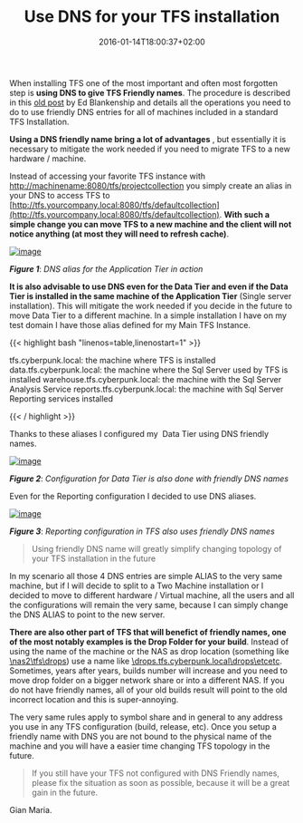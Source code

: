 ﻿---
title: "Use DNS for your TFS installation"
description: ""
date: 2016-01-14T18:00:37+02:00
draft: false
tags: [Tfs]
categories: [Team Foundation Server]
---
When installing TFS one of the most important and often most forgotten step is  **using DNS to give TFS Friendly names**. The procedure is described in this [old post](http://www.edsquared.com/2011/01/03/Using+Friendly+DNS+Names+In+Your+TFS+Environment.aspx) by Ed Blankenship and details all the operations you need to do to use friendly DNS entries for all of machines included in a standard TFS Installation.

 **Using a DNS friendly name bring a lot of advantages** , but essentially it is necessary to mitigate the work needed if you need to migrate TFS to a new hardware / machine.

Instead of accessing your favorite TFS instance with [http://machinename:8080/tfs/projectcollection](http://machinename:8080/tfs/projectcollection) you simply create an alias in your DNS to access TFS to [http://tfs.yourcompany.local:8080/tfs/defaultcollection](http://tfs.yourcompany.local:8080/tfs/defaultcollection).  **With such a simple change you can move TFS to a new machine and the client will not notice anything (at most they will need to refresh cache)**.

[![image](http://www.codewrecks.com/blog/wp-content/uploads/2016/01/image_thumb3.png "image")](http://www.codewrecks.com/blog/wp-content/uploads/2016/01/image3.png)

 ***Figure 1***: *DNS alias for the Application Tier in action*

 **It is also advisable to use DNS even for the Data Tier and even if the Data Tier is installed in the same machine of the Application Tier** (Single server installation). This will mitigate the work needed if you decide in the future to move Data Tier to a different machine. In a simple installation I have on my test domain I have those alias defined for my Main TFS Instance.

{{< highlight bash "linenos=table,linenostart=1" >}}


tfs.cyberpunk.local: the machine where TFS is installed
data.tfs.cyberpunk.local: the machine where the Sql Server used by TFS is installed
warehouse.tfs.cyberpunk.local: the machine with the Sql Server Analysis Service
reports.tfs.cyberpunk.local: the machine with Sql Server Reporting services installed

{{< / highlight >}}

Thanks to these aliases I configured my  Data Tier using DNS friendly names.

[![image](http://www.codewrecks.com/blog/wp-content/uploads/2016/01/image_thumb4.png "image")](http://www.codewrecks.com/blog/wp-content/uploads/2016/01/image4.png)

 ***Figure 2***: *Configuration for Data Tier is also done with friendly DNS names*

Even for the Reporting configuration I decided to use DNS aliases.

[![image](http://www.codewrecks.com/blog/wp-content/uploads/2016/01/image_thumb5.png "image")](http://www.codewrecks.com/blog/wp-content/uploads/2016/01/image5.png)

 ***Figure 3***: *Reporting configuration in TFS also uses friendly DNS names*

> Using friendly DNS name will greatly simplify changing topology of your TFS installation in the future

In my scenario all those 4 DNS entries are simple ALIAS to the very same machine, but if I will decide to split to a Two Machine installation or I decided to move to different hardware / Virtual machine, all the users and all the configurations will remain the very same, because I can simply change the DNS ALIAS to point to the new server.

 **There are also other part of TFS that will benefict of friendly names, one of the most notably examples is the Drop Folder for your build**. Instead of using the name of the machine or the NAS as drop location (something like [\\nas2\tfs\drops](//\\nas2\tfs\drops)) use a name like [\\drops.tfs.cyberpunk.local\\drops\\etcetc](//\\drops.tfs.cyberpunk.local\\drops\\etcetc). Sometimes, years after years, builds number will increase and you need to move drop folder on a bigger network share or into a different NAS. If you do not have friendly names, all of your old builds result will point to the old incorrect location and this is super-annoying.

The very same rules apply to symbol share and in general to any address you use in any TFS configuration (build, release, etc). Once you setup a friendly name with DNS you are not bound to the physical name of the machine and you will have a easier time changing TFS topology in the future.

> If you still have your TFS not configured with DNS Friendly names, please fix the situation as soon as possible, because it will be a great gain in the future.

Gian Maria.
